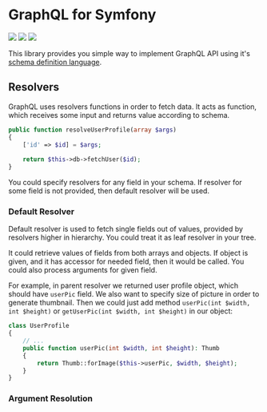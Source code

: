 GraphQL for Symfony
=========================

![](https://scrutinizer-ci.com/g/fesor/graphql/badges/build.png?b=master)
![](https://scrutinizer-ci.com/g/fesor/graphql/badges/quality-score.png?b=master)
![](https://scrutinizer-ci.com/g/fesor/graphql/badges/coverage.png?b=master)

This library provides you simple way to implement GraphQL API using it's 
[schema definition language](https://blog.graph.cool/graphql-sdl-schema-definition-language-6755bcb9ce51).

## Resolvers

GraphQL uses resolvers functions in order to fetch data. It acts as function, which receives some input
and returns value according to schema. 

```php
public function resolveUserProfile(array $args)
{
    ['id' => $id] = $args;
    
    return $this->db->fetchUser($id);
}
```

You could specify resolvers for any field in your schema. If resolver for some field is not provided, then default 
resolver will be used.

### Default Resolver

Default resolver is used to fetch single fields out of values, provided by resolvers higher in hierarchy. You could
treat it as leaf resolver in your tree.

It could retrieve values of fields from both arrays and objects. If object is given, and it has accessor for needed field,
then it would be called. You could also process arguments for given field.

For example, in parent resolver we returned user profile object, which should have `userPic` field. We also want to specify
size of picture in order to generate thumbnail. Then we could just add method `userPic(int $width, int $height)` or 
`getUserPic(int $width, int $height)` in our object:

```php
class UserProfile
{
    // ...
    public function userPic(int $width, int $height): Thumb
    {
        return Thumb::forImage($this->userPic, $width, $height);
    }
}
```

### Argument Resolution


